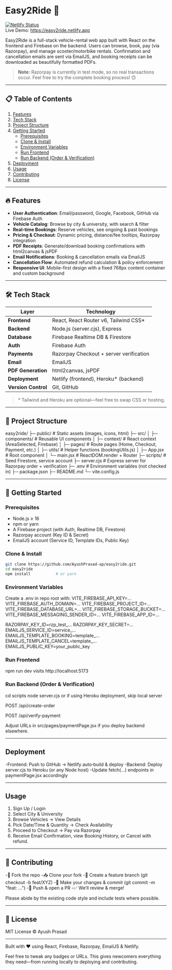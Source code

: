 # Easy2Ride 🚀

[![Netlify Status](https://api.netlify.com/api/v1/badges/your-netlify-badge-id/deploy-status)](https://app.netlify.com/sites/easy2ride/deploys)  
Live Demo: https://easy2ride.netlify.app

Easy2Ride is a full-stack vehicle-rental web app built with React on the frontend and Firebase on the backend. Users can browse, book, pay (via Razorpay), and manage scooter/motorbike rentals. Confirmation and cancellation emails are sent via EmailJS, and booking receipts can be downloaded as beautifully formatted PDFs.

> **Note:** Razorpay is currently in test mode, so no real transactions occur. Feel free to try the complete booking process! 🙃

---

## 📋 Table of Contents

1. [Features](#-features)  
2. [Tech Stack](#-tech-stack)  
3. [Project Structure](#-project-structure)  
4. [Getting Started](#-getting-started)  
   - [Prerequisites](#prerequisites)  
   - [Clone & Install](#clone--install)  
   - [Environment Variables](#environment-variables)  
   - [Run Frontend](#run-frontend)  
   - [Run Backend (Order & Verification)](#run-backend-order--verification)  
5. [Deployment](#-deployment)  
6. [Usage](#-usage)  
7. [Contributing](#-contributing)  
8. [License](#-license)  

---

## 🔥 Features

- **User Authentication**: Email/password, Google, Facebook, GitHub via Firebase Auth  
- **Vehicle Catalog**: Browse by city & university, with search & filter  
- **Real-time Bookings**: Reserve vehicles, see ongoing & past bookings  
- **Pricing & Checkout**: Dynamic pricing, distance/fee tooltips, Razorpay integration  
- **PDF Receipts**: Generate/download booking confirmations with html2canvas & jsPDF  
- **Email Notifications**: Booking & cancellation emails via EmailJS  
- **Cancellation Flow**: Automated refund calculation & policy enforcement  
- **Responsive UI**: Mobile-first design with a fixed 768px content container and custom background  

---

## 🛠 Tech Stack

| Layer            | Technology                             |
| ---------------- | --------------------------------------- |
| **Frontend**     | React, React Router v6, Tailwind CSS\* |
| **Backend**      | Node.js (server.cjs), Express          |
| **Database**     | Firebase Realtime DB & Firestore       |
| **Auth**         | Firebase Auth                          |
| **Payments**     | Razorpay Checkout + server verification|
| **Email**        | EmailJS                                |
| **PDF Generation** | html2canvas, jsPDF                   |
| **Deployment**   | Netlify (frontend), Heroku\* (backend) |
| **Version Control** | Git, GitHub                         |

>\* Tailwind and Heroku are optional—feel free to swap CSS or hosting.

---

## 📁 Project Structure

easy2ride/
├─ public/ # Static assets (images, icons, html)
├─ src/
│ ├─ components/ # Reusable UI components
│ ├─ context/ # React context (AreaSelected, Firebase)
│ ├─ pages/ # Route pages (Home, Checkout, Payment, etc.)
│ ├─ utils/ # Helper functions (bookingUtils.js)
│ ├─ App.jsx # Root component
│ └─ main.jsx # ReactDOM.render + Router
├─ scripts/ # Seed Firestore, service account
├─ server.cjs # Express server for Razorpay order + verification
├─ .env # Environment variables (not checked in)
├─ package.json
├─ README.md
└─ vite.config.js

---

## 🚀 Getting Started

### Prerequisites

- Node.js ≥ 16  
- npm or yarn  
- A Firebase project (with Auth, Realtime DB, Firestore)  
- Razorpay account (Key ID & Secret)  
- EmailJS account (Service ID, Template IDs, Public Key)

### Clone & Install

```bash
git clone https://github.com/AyushPrasad-ap/easy2ride.git
cd easy2ride
npm install           # or yarn
```

### Environment Variables

Create a .env in repo root with:
VITE_FIREBASE_API_KEY=...
VITE_FIREBASE_AUTH_DOMAIN=...
VITE_FIREBASE_PROJECT_ID=...
VITE_FIREBASE_DATABASE_URL=...
VITE_FIREBASE_STORAGE_BUCKET=...
VITE_FIREBASE_MESSAGING_SENDER_ID=...
VITE_FIREBASE_APP_ID=...

RAZORPAY_KEY_ID=rzp_test_...
RAZORPAY_KEY_SECRET=...
EMAILJS_SERVICE_ID=service_...
EMAILJS_TEMPLATE_BOOKING=template_...
EMAILJS_TEMPLATE_CANCEL=template_...
EMAILJS_PUBLIC_KEY=your_public_key

### Run Frontend

npm run dev
visits http://localhost:5173

### Run Backend (Order & Verification)

cd scripts
node server.cjs
or if using Heroku deployment, skip local server

POST /api/create-order

POST /api/verify-payment

Adjust URLs in src/pages/paymentPage.jsx if you deploy backend elsewhere.

---

## Deployment

-Frontend: Push to GitHub → Netlify auto‐build & deploy
-Backend: Deploy server.cjs to Heroku (or any Node host)
-Update fetch(...) endpoints in paymentPage.jsx accordingly

---

## Usage

1) Sign Up / Login
2) Select City & University
3) Browse Vehicles → View Details
4) Pick Date/Time & Quantity → Check Availability
5) Proceed to Checkout → Pay via Razorpay
6) Receive Email Confirmation, view Booking History, or Cancel with refund.

---

## 🤝 Contributing

-🍴 Fork the repo
-📥 Clone your fork
-🔧 Create a feature branch (git checkout -b feat/XYZ)
-📝 Make your changes & commit (git commit -m "feat: ...")
-🔀 Push & open a PR
-✅ We’ll review & merge!

Please abide by the existing code style and include tests where possible.

---

## 📝 License

MIT License © Ayush Prasad

---

Built with ❤️ using React, Firebase, Razorpay, EmailJS & Netlify.

Feel free to tweak any badges or URLs. This gives newcomers everything they need—from running locally to deploying and contributing.

